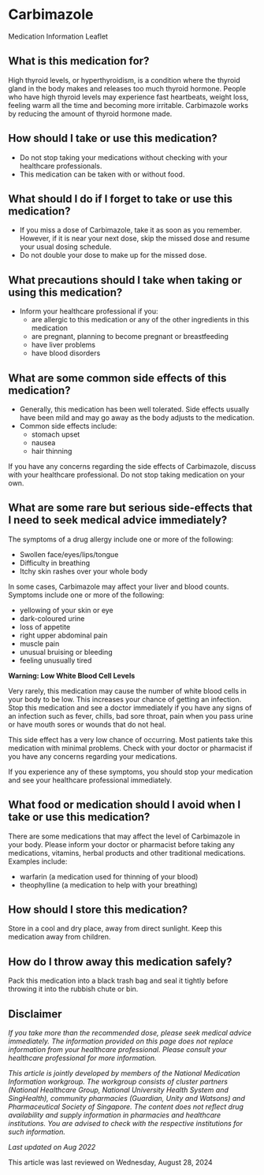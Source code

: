 # Carbimazole

Medication Information Leaflet

What is this medication for?
----------------------------

High thyroid levels, or hyperthyroidism, is a condition where the thyroid gland in the body makes and releases too much thyroid hormone. People who have high thyroid levels may experience fast heartbeats, weight loss, feeling warm all the time and becoming more irritable. Carbimazole works by reducing the amount of thyroid hormone made. 

How should I take or use this medication?
-----------------------------------------

* Do not stop taking your medications without checking with your healthcare professionals.
* This medication can be taken with or without food.

What should I do if I forget to take or use this medication?
------------------------------------------------------------

* If you miss a dose of Carbimazole, take it as soon as you remember. However, if it is near your next dose, skip the missed dose and resume your usual dosing schedule.
* Do not double your dose to make up for the missed dose.

What precautions should I take when taking or using this medication?
--------------------------------------------------------------------

* Inform your healthcare professional if you:
  + are allergic to this medication or any of the other ingredients in this medication
  + are pregnant, planning to become pregnant or breastfeeding
  + have liver problems
  + have blood disorders

What are some common side effects of this medication?
-----------------------------------------------------

* ​Generally, this medication has been well tolerated. Side effects usually have been mild and may go away as the body adjusts to the medication.
* Common side effects include:
  + stomach upset
  + nausea
  + hair thinning

If you have any concerns regarding the side effects of Carbimazole, discuss with your healthcare professional. Do not stop taking medication on your own.

What are some rare but serious side-effects that I need to seek medical advice immediately?
-------------------------------------------------------------------------------------------

The symptoms of a drug allergy include one or more of the following: 

* Swollen face/eyes/lips/tongue
* Difficulty in breathing
* Itchy skin rashes over your whole body

In some cases, Carbimazole may affect your liver and blood counts. Symptoms include one or more of the following:

* yellowing of your skin or eye
* dark-coloured urine
* loss of appetite
* right upper abdominal pain
* muscle pain
* unusual bruising or bleeding
* feeling unusually tired

**Warning: Low White Blood Cell Levels**

Very rarely, this medication may cause the number of white blood cells in your body to be low. This increases your chance of getting an infection. Stop this medication and see a doctor immediately if you have any signs of an infection such as fever, chills, bad sore throat, pain when you pass urine or have mouth sores or wounds that do not heal. 

This side effect has a very low chance of occurring. Most patients take this medication with minimal problems. Check with your doctor or pharmacist if you have any concerns regarding your medications.

If you experience any of these symptoms, you should stop your medication and see your healthcare professional immediately.

What food or medication should I avoid when I take or use this medication?
--------------------------------------------------------------------------

There are some medications that may affect the level of Carbimazole in your body. Please inform your doctor or pharmacist before taking any medications, vitamins, herbal products and other traditional medications. Examples include:

* warfarin (a medication used for thinning of your blood)
* theophylline (a medication to help with your breathing)

How should I store this medication?
-----------------------------------

Store in a cool and dry place, away from direct sunlight. Keep this medication away from children.

How do I throw away this medication safely?
-------------------------------------------

Pack this medication into a black trash bag and seal it tightly before throwing it into the rubbish chute or bin. 

Disclaimer
----------

*If you take more than the recommended dose, please seek medical advice immediately. The information provided on this page does not replace information from your healthcare professional. Please consult your healthcare professional for more information.*

*This article is jointly developed by members of the National Medication Information workgroup. The workgroup consists of cluster partners (National Healthcare Group, National University Health System and SingHealth), community pharmacies (Guardian, Unity and Watsons) and Pharmaceutical Society of Singapore. The content does not reflect drug availability and supply information in pharmacies and healthcare institutions. You are advised to check with the respective institutions for such information.*

*Last updated on Aug 2022*

This article was last reviewed on
Wednesday, August 28, 2024